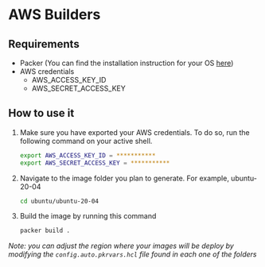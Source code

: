 # AWS Builders

## Requirements

* Packer (You can find the installation instruction for your OS [here](https://learn.hashicorp.com/tutorials/packer/get-started-install-cli?in=packer/aws-get-started#installing-packer))
* AWS credentials
  * AWS_ACCESS_KEY_ID
  * AWS_SECRET_ACCESS_KEY

## How to use it

1. Make sure you have exported your AWS credentials. To do so, run the following command on your active shell.

    ```sh
    export AWS_ACCESS_KEY_ID = ***********
    export AWS_SECRET_ACCESS_KEY = ***********
    ```

2. Navigate to the image folder you plan to generate. For example, ubuntu-20-04

    ```sh
    cd ubuntu/ubuntu-20-04
    ```

3. Build the image by running this command

    ```sh
    packer build .
    ```

*Note: you can adjust the region where your images will be deploy by modifying the `config.auto.pkrvars.hcl` file found in each one of the folders*
